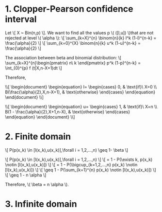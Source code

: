 
# 1. Clopper-Pearson confidence interval

Let
\\[ X ~ Bin(n,p) \\].
We want to find all the values p \\( ([l,u]) \\)that are not rejected at level \\( \alpha \\):
\\[ \sum_{k=X}^{n} \binom{n}{k} l^k (1-l)^{n-k} = \frac{\alpha}{2} \\]
\\[ \sum_{k=0}^{X} \binom{n}{k} u^k (1-u)^{n-k} = \frac{\alpha}{2} \\]

The association between beta and binomial distribution:
\\[ \sum_{k=X}^{n}\begin{pmatrix} n\\ k \end{pmatrix} p^k (1-p)^{n-k} = \int_{0}^{p} f (t|X,n-X+1)dt \\]

Therefore,

<p>\\[ \begin{document}
  \begin{equation}
    l=
    \begin{cases}
      0, & \text{if}\ X=0 \\
      B(\frac{\alpha}{2},X,n-X+1), & \text{otherwise}
    \end{cases}
  \end{equation}
\end{document} \\]</p>

<p>\\[ \begin{document} \begin{equation} u= \begin{cases}
      1, & \text{if}\ X=n \\
      B(1 - \frac{\alpha}{2},X+1,n-X), & \text{otherwise}
    \end{cases}
  \end{equation}
\end{document} \\]</p>




# 2. Finite domain

\\[ P(p(x_k) \in [l(x_k),u(x_k)],\forall i = 1,2,...,n) \geq 1- \beta \\]

\\[ P(p(x_k) \in [l(x_k),u(x_k)],\forall i = 1,2,...,n) \\]
\\[ = 1 - P(\exists k, p(x_k) \notin [l(x_k),u(x_k)]) \\]
\\[ = 1 - P(\bigcup_{k=1,2,...,n} p(x_k) \notin [l(x_k),u(x_k)]) \\]
\\[ \geq 1 - P(\sum_{k=1}^{n} p(x_k) \notin [l(x_k),u(x_k)]) \\]
\\[ \geq 1 - n \alpha \\]

Therefore, \\( \beta = n \alpha \\).

# 3. Infinite domain


